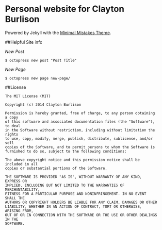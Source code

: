 Personal website for Clayton Burlison
===

Powered by Jekyll with the [Minimal Mistakes Theme](http://mademistakes.com/minimal-mistakes/).


##Helpful Site info 

*New Post*

````
$ octopress new post "Post Title"
````

*New Page*
````
$ octopress new page new-page/
````


##License

	The MIT License (MIT)

	Copyright (c) 2014 Clayton Burlison

	Permission is hereby granted, free of charge, to any person obtaining a copy
	of this software and associated documentation files (the "Software"), to deal
	in the Software without restriction, including without limitation the rights
	to use, copy, modify, merge, publish, distribute, sublicense, and/or sell
	copies of the Software, and to permit persons to whom the Software is
	furnished to do so, subject to the following conditions:

	The above copyright notice and this permission notice shall be included in all
	copies or substantial portions of the Software.

	THE SOFTWARE IS PROVIDED "AS IS", WITHOUT WARRANTY OF ANY KIND, EXPRESS OR
	IMPLIED, INCLUDING BUT NOT LIMITED TO THE WARRANTIES OF MERCHANTABILITY,
	FITNESS FOR A PARTICULAR PURPOSE AND NONINFRINGEMENT. IN NO EVENT SHALL THE
	AUTHORS OR COPYRIGHT HOLDERS BE LIABLE FOR ANY CLAIM, DAMAGES OR OTHER
	LIABILITY, WHETHER IN AN ACTION OF CONTRACT, TORT OR OTHERWISE, ARISING FROM,
	OUT OF OR IN CONNECTION WITH THE SOFTWARE OR THE USE OR OTHER DEALINGS IN THE
	SOFTWARE.